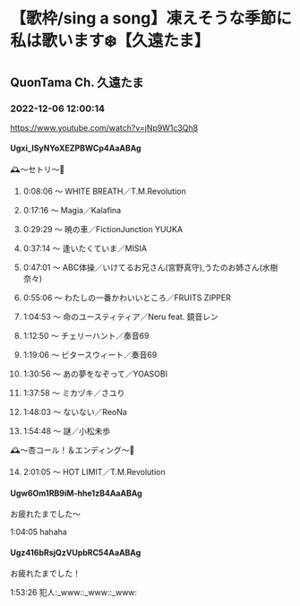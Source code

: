 # 【歌枠/sing a song】凍えそうな季節に私は歌います❄️【久遠たま】

## QuonTama Ch. 久遠たま

### 2022-12-06 12:00:14

https://www.youtube.com/watch?v=jNp9W1c3Qh8

#### Ugxi_lSyNYoXEZPBWCp4AaABAg

🕰～セトリ～🥀



01. 0:08:06 ～ WHITE BREATH／T.M.Revolution

02. 0:17:16 ～ Magia／Kalafina

03. 0:29:29 ～ 暁の車／FictionJunction YUUKA

04. 0:37:14 ～ 逢いたくていま／MISIA

05. 0:47:01 ～ ABC体操／いけてるお兄さん(宮野真守),うたのお姉さん(水樹奈々)

06. 0:55:06 ～ わたしの一番かわいいところ／FRUITS ZIPPER

07. 1:04:53 ～ 命のユースティティア／Neru feat. 鏡音レン

08. 1:12:50 ～ チェリーハント／奏音69

09. 1:19:06 ～ ビタースウィート／奏音69

10. 1:30:56 ～ あの夢をなぞって／YOASOBI

11. 1:37:58 ～ ミカヅキ／さユり

12. 1:48:03 ～ ないない／ReoNa

13. 1:54:48 ～ 謎／小松未歩



🕰～杏コール！＆エンディング～🥀



14. 2:01:05 ～ HOT LIMIT／T.M.Revolution



#### Ugw6Om1RB9iM-hhe1zB4AaABAg

お疲れたまでした～

1:04:05 hahaha



#### Ugz416bRsjQzVUpbRC54AaABAg

お疲れたまでした！

1:53:26 犯人:_www::_www::_www:

